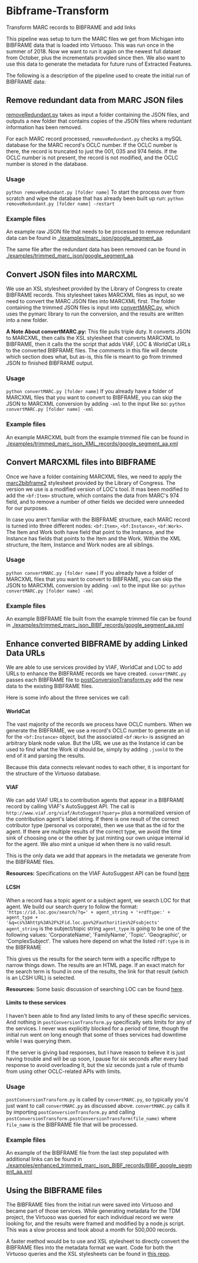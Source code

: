 # Bibframe-Transform
Transform MARC records to BIBFRAME and add links

This pipeline was setup to turn the MARC files we get from Michigan into BIBFRAME data that is loaded into Virtuoso. This was run once in the summer of 2018. Now we want to run it again on the newest full dataset from October, plus the incrementals provided since then. We also want to use this data to generate the metadata for future runs of Extracted Features.

The following is a description of the pipeline used to create the initial run of BIBFRAME data:

## Remove redundant data from MARC JSON files
[removeRedundant.py](./removeRedundant.py) takes as input a folder containing the JSON files, and outputs a new folder that contains copies of the JSON files where reduntant information has been removed.

For each MARC record processed, `removeRedundant.py` checks a mySQL database for the MARC record's OCLC number. If the OCLC number is there, the record is truncated to just the 001, 035 and 974 fields. If the OCLC number is not present, the record is not modified, and the OCLC number is stored in the database.

### Usage
```python removeRedundant.py [folder name]```
To start the process over from scratch and wipe the database that has already been built up run:
```python removeRedundant.py [folder name] -restart```

### Example files
An example raw JSON file that needs to be processed to remove redundant data can be found in [./examples/marc_json/google_segment_aa](./examples/marc_json/google_segment_aa).

The same file after the redundant data has been removed can be found in [./examples/trimmed_marc_json/google_segment_aa](./examples/trimmed_marc_json/google_segment_aa).

## Convert JSON files into MARCXML
We use an XSL stylesheet provided by the Library of Congress to create BIBFRAME records. This stylesheet takes MARCXML files as input, so we need to convert the MARC JSON files into MARCXML first. The folder containing the trimmed JSON files is input into [convertMARC.py](./convertMARC.py), which uses the pymarc library to run the conversion, and the results are written into a new folder.

__A Note About convertMARC.py:__ This file pulls triple duty. It converts JSON to MARCXML, then calls the XSL stylesheet that converts MARCXML to BIBFRAME, then it calls the the script that adds VIAF, LOC & WorldCat URLs to the converted BIBFRAME files. The comments in this file will denote which section does what, but as-is, this file is meant to go from trimmed JSON to finished BIBFRAME output.

### Usage
```python convertMARC.py [folder name]```
If you already have a folder of MARCXML files that you want to convert to BIBFRAME, you can skip the JSON to MARCXML conversion by adding `-xml` to the input like so:
```python convertMARC.py [folder name] -xml```

### Example files
An example MARCXML built from the example trimmed file can be found in [./examples/trimmed_marc_json_XML_records/google_segment_aa.xml](./examples/trimmed_marc_json_XML_records/google_segment_aa.xml)

## Convert MARCXML files into BIBFRAME
Once we have a folder containing MARCXML files, we need to apply the [marc2bibframe2](https://github.com/dkudeki/marc2bibframe2/tree/9fd817d7e525b52a6de7f5b0b0a5fac035968845) stylesheet provided by the Library of Congress. The version we use is a modified version of LOC's tool. It mas been modified to add the `<bf:Item>` structure, which contains the data from MARC's 974 field, and to remove a number of other fields we decided were unneeded for our purposes.

In case you aren't familiar with the BIBFRAME structure, each MARC record is turned into three different nodes: `<bf:Item>`, `<bf:Instance>`, `<bf:Work>`. The Item and Work both have field that point to the Instance, and the Instance has fields that points to the Item and the Work. Within the XML structure, the Item, Instance and Work nodes are all siblings.

### Usage
```python convertMARC.py [folder name]```
If you already have a folder of MARCXML files that you want to convert to BIBFRAME, you can skip the JSON to MARCXML conversion by adding `-xml` to the input like so:
```python convertMARC.py [folder name] -xml```

### Example files
An example BIBFRAME file built from the example trimmed file can be found in [./examples/trimmed_marc_json_BIBF_records/google_segment_aa.xml](./examples/trimmed_marc_json_BIBF_records/BIBF_google_segment_aa.xml)

## Enhance converted BIBFRAME by adding Linked Data URLs
We are able to use services provided by VIAF, WorldCat and LOC to add URLs to enhance the BIBFRAME records we have created. `convertMARC.py` passes each BIBFRAME file to [postConversionTransform.py](./postConversionTransform.py) add the new data to the existing BIBFRAME files.

Here is some info about the three services we call:
#### WorldCat
The vast majority of the records we process have OCLC numbers. When we generate the BIBFRAME, we use a record's OCLC number to generate an id for the `<bf:Instance>` object, but the associated `<bf:Work>` is assigned an arbitrary blank node value. But the URL we use as the Instance id can be used to find what the Work id should be, simply by adding `.jsonld` to the end of it and parsing the results.

Because this data connects relevant nodes to each other, it is important for the structure of the Virtuoso database.

#### VIAF
We can add VIAF URLs to contribution agents that appear in a BIBFRAME record by calling VIAF's AutoSuggest API. The call is `http://www.viaf.org/viaf/AutoSuggest?query=` plus a normalized version of the contribution agent's label string. If there is one result of the correct cotributor type (personal vs corporate), then we use that as the id for the agent. If there are multiple results of the correct type, we avoid the time sink of choosing one or the other by just minting our own unique internal id for the agent. We also mint a unique id when there is no valid result.

This is the only data we add that appears in the metadata we generate from the BIBFRAME files.

__Resources:__ Specifications on the VIAF AutoSuggest API can be found [here](https://www.oclc.org/developer/develop/web-services/viaf/authority-cluster.en.html)

#### LCSH
When a record has a topic agent or a subject agent, we search LOC for that agent. We build our search query to follow the format:
```'https://id.loc.gov/search/?q=' + agent_string + '+rdftype:' + agent_type + '&q=cs%3Ahttp%3A%2F%2Fid.loc.gov%2Fauthorities%2Fsubjects'```
`agent_string` is the subject/topic string
`agent_type` is going to be one of the following values: 'CorporateName', 'FamilyName', 'Topic'. 'Geographic', or 'ComplexSubject'. The values here depend on what the listed `rdf:type` is in the BIBFRAME

This gives us the results for the search term with a specific rdftype to narrow things down. The results are an HTML page. If an exact match for the search term is found in one of the results, the link for that result (which is an LCSH URL) is selected.

__Resources:__ Some basic discussion of searching LOC can be found [here](https://id.loc.gov/techcenter/searching.html).

#### Limits to these services
I haven't been able to find any listed limits to any of these specific services. And nothing in `postConversionTransform.py` specifically sets limits for any of the services. I never was explicitly blocked for a period of time, though the initial run went on long enough that some of thses services had downtime while I was querying them.

If the server is giving bad responses, but I have reason to believe it is just having trouble and will be up soon, I pause for six seconds after every bad response to avoid overloading it, but the siz seconds just a rule of thumb from using other OCLC-related APIs with limits.

### Usage
`postConversionTransform.py` is called by `convertMARC.py`, so typically you'd just want to call `convertMARC.py` as discussed above. `convertMARC.py` calls it by importing `postConversionTransform.py` and calling `postConversionTransform.postConversionTransform(file_name)` where `file_name` is the BIBFRAME file that will be processed.

### Example files
An example of the BIBFRAME file from the last step populated with additional links can be found in [./examples/enhanced_trimmed_marc_json_BIBF_records/BIBF_google_segment_aa.xml](./examples/enhanced_trimmed_marc_json_BIBF_records/BIBF_google_segment_aa.xml)

## Using the BIBFRAME files
The BIBFRAME files from the initial run were saved into Virtuoso and became part of those services. While generating metadata for the TDM project, the Virtuoso was queried for each individual record we were looking for, and the results were framed and modified by a node.js script. This was a slow process and took about a month for 500,000 records.

A faster method would be to use and XSL stylesheet to directly convert the BIBFRAME files into the metadata format we want. Code for both the Virtuoso queries and the XSL stylesheets can be found in [this repo](https://github.com/dkudeki/bibframe2ef).